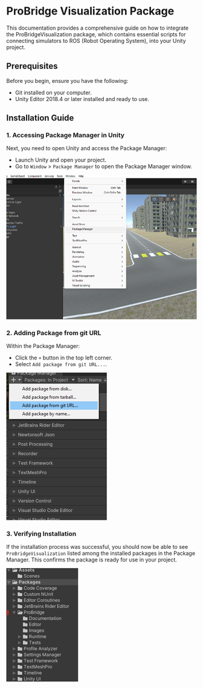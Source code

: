 # ProBridge Visualization Package

This documentation provides a comprehensive guide on how to integrate the ProBridgeVisualization package, which contains essential scripts for connecting simulators to ROS (Robot Operating System), into your Unity project.

## Prerequisites

Before you begin, ensure you have the following:

- Git installed on your computer.
- Unity Editor 2018.4 or later installed and ready to use.

## Installation Guide

### 1. Accessing Package Manager in Unity

Next, you need to open Unity and access the Package Manager:

- Launch Unity and open your project.
- Go to `Window` > `Package Manager` to open the Package Manager window.

![Package Manager Guide](Images/pm.png "Guide to Access Package Manager in Unity")

### 2. Adding Package from git URL

Within the Package Manager:

- Click the `+` button in the top left corner.
- Select `Add package from git URL...`.

![Package Manager Add](Images/pm_add.png "Add package from git URL")

### 3. Verifying Installation

If the installation process was successful, you should now be able to see `ProBridgeVisualization` listed among the installed packages in the Package Manager. This confirms the package is ready for use in your project.

![Package Folder](Images/packages_folder.png "Navigating to the ProBridge Package")